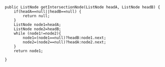     public ListNode getIntersectionNode(ListNode headA, ListNode headB) {
        if(headA==null||headB==null) {
        	return null;
        }
        ListNode node1=headA;
        ListNode node2=headB;
        while (node1!=node2){
            node1=(node1==null)?headB:node1.next;
            node2=(node2==null)?headA:node2.next;
        }
        return node1;

    }
